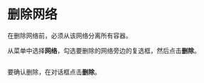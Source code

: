 # 删除网络

在删除网络前，必须从该网络分离所有容器。

从菜单中选择**网络**，勾选要删除的网络旁边的复选框，然后点击**删除**。

<figure><img src="../..//assets/2.20-networks-remove.gif" alt=""><figcaption></figcaption></figure>

要确认删除，在对话框点击**删除**。
